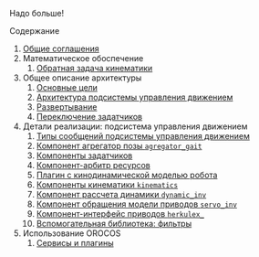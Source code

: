 Надо больше!

Содержание
1. [Общие соглашения](common)
2. Математическое обоспечение
    1. [Обратная задача кинематики](kinematics-analytical)
2. Общее описание архитектуры
    1. [Основные цели](goals)
    1. [Архитектура подсистемы управления движением](architecture)
    1. [Развертывание](deployment)
    1. [Переключение задатчиков](gait-switching)
3. Детали реализации: подсистема управления движением
    1. [Типы сообщений подсистемы управления движением](message-types)
    1. [Компонент агрегатор позы `agregator_gait`](components-agregator-gait)
    1. [Компоненты задатчиков](components-gait)
    1. [Компонент-арбитр ресурсов](components-resource-control)
    1. [Плагин с кинодинамической моделью робота](plugin-robotmodel)
    1. [Компоненты кинематики `kinematics`](components-kinematics)
    1. [Компонент рассчета динамики `dynamic_inv`](components-dynamics)
    1. [Компонент обращения модели приводов `servo_inv`](components-servo-inv)
    1. [Компонент-интерфейс приводов `herkulex_`](components-herkulex-alt) 
    1. [Вспомогательная библиотека: фильтры](library-filters)
3. Использование OROCOS
    1. [Сервисы и плагины](orocos-services)
